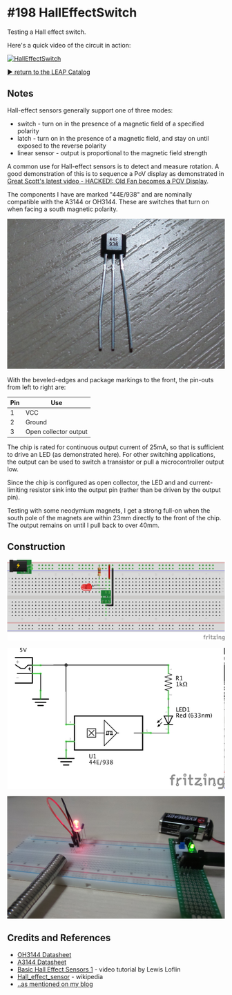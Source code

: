 # #198 HallEffectSwitch

Testing a Hall effect switch.

Here's a quick video of the circuit in action:

[![HallEffectSwitch](http://img.youtube.com/vi/kvyXPPBrkeU/0.jpg)](http://www.youtube.com/watch?v=kvyXPPBrkeU)


[:arrow_forward: return to the LEAP Catalog](https://leap.tardate.com)

## Notes

Hall-effect sensors generally support one of three modes:
* switch - turn on in the presence of a magnetic field of a specified polarity
* latch - turn on in the presence of a magnetic field, and stay on until exposed to the reverse polarity
* linear sensor - output is proportional to the magnetic field strength

A common use for Hall-effect sensors is to detect and measure rotation.
A good demonstration of this is to sequence a PoV display as demonstrated in
[Great Scott's latest video - HACKED!: Old Fan becomes a POV Display](https://www.youtube.com/watch?v=57carjNxI9A).

The components I have are marked "44E/938" and are nominally compatible with the A3144 or OH3144.
These are switches that turn on when facing a south magnetic polarity.

![44E938](./assets/44E938.jpg?raw=true)

With the beveled-edges and package markings to the front, the pin-outs from left to right are:

Pin | Use
----|-----
1   | VCC
2   | Ground
3   | Open collector output

The chip is rated for continuous output current of 25mA, so that is sufficient to drive an LED (as demonstrated here).
For other switching applications, the output can be used to switch a transistor or pull a microcontroller output low.

Since the chip is configured as open collector, the LED and and current-limiting resistor sink into the output pin (rather than be driven by the output pin).

Testing with some neodymium magnets, I get a strong full-on when the south pole of the magnets are
within 23mm directly to the front of the chip. The output remains on until I pull back to over 40mm.

## Construction

![Breadboard](./assets/HallEffectSwitch_bb.jpg?raw=true)

![The Schematic](./assets/HallEffectSwitch_schematic.jpg?raw=true)

![The Build](./assets/HallEffectSwitch_build.jpg?raw=true)

## Credits and References
* [OH3144 Datasheet](http://www.datasheet4u.com/pdf/OH3144-pdf/950724)
* [A3144 Datasheet](https://e-radionica.com/productdata/A3141.pdf)
* [Basic Hall Effect Sensors 1](https://www.youtube.com/watch?v=9BFdGtvo9JE) - video tutorial by Lewis Loflin
* [Hall_effect_sensor](https://en.wikipedia.org/wiki/Hall_effect_sensor) - wikipedia
* [..as mentioned on my blog](https://blog.tardate.com/2016/04/littlearduinoprojects198-hall-effect.html)